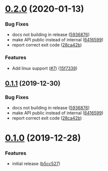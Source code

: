 # [0.2.0](https://github.com/cobbal/swsh/compare/v0.1.0...v0.2.0) (2020-01-13)


### Bug Fixes

* docs not building in release ([5936876](https://github.com/cobbal/swsh/commit/5936876fec4ff13c707024650ada9854998c7823))
* make API public instead of internal ([6416599](https://github.com/cobbal/swsh/commit/64165991dffe3f944b0a8c8916835b42cb78ceba))
* report correct exit code ([28ca42b](https://github.com/cobbal/swsh/commit/28ca42bbb0fb3720848b3f9f3b32df581d42b3d6))


### Features

* Add linux support ([#7](https://github.com/cobbal/swsh/issues/7)) ([15f7339](https://github.com/cobbal/swsh/commit/15f733951456ee45d4b066861a9b0b6444f2fef2))

## [0.1.1](https://github.com/cobbal/swsh/compare/v0.1.0...v0.1.1) (2019-12-30)


### Bug Fixes

* docs not building in release ([5936876](https://github.com/cobbal/swsh/commit/5936876fec4ff13c707024650ada9854998c7823))
* make API public instead of internal ([6416599](https://github.com/cobbal/swsh/commit/64165991dffe3f944b0a8c8916835b42cb78ceba))
* report correct exit code ([28ca42b](https://github.com/cobbal/swsh/commit/28ca42bbb0fb3720848b3f9f3b32df581d42b3d6))

# [0.1.0](https://github.com/cobbal/swsh/compare/v0.0.2...v0.1.0) (2019-12-28)


### Features

* initial release ([b5cc527](https://github.com/cobbal/swsh/commit/b5cc5276cbcf59950de0bfb5a96be22d71b3ce14))
